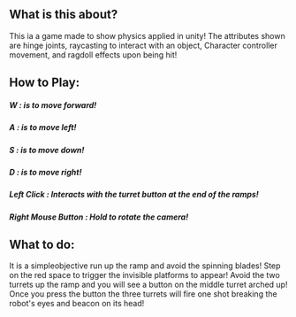 ## What is this about?

This ia a game made to show physics applied in unity! The attributes shown are hinge joints, raycasting to interact with an object, Character 
controller movement, and ragdoll effects upon being hit!

## How to Play:

##### W : is to move forward!

##### A : is to move left!

##### S : is to move down!

##### D : is to move right!

##### Left Click : Interacts with the turret button at the end of the ramps!

##### Right Mouse Button : Hold to rotate the camera!

## What to do:
It is a simpleobjective run up the ramp and avoid the spinning blades! Step on the red space to 
trigger the invisible platforms to appear! Avoid the two turrets up the ramp and you will see a button on the middle turret arched up!
Once you press the button the three turrets will fire one shot breaking the robot's eyes and beacon on its head!